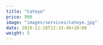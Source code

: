 ```yaml
---
title: "Cateye"
price: 990
image: "images/services/cateye.jpg"
date: 2018-11-18T12:33:46+10:00
weight: 5
---
```


